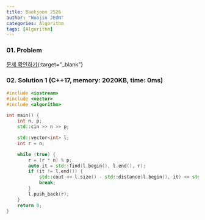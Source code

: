 ```yaml
---
title: Baekjoon 2526
author: "Woojin JEON"
categories: Algorithm
tags: [Algorithm]
---
```


### 01. Problem

[문제 확인하기](https://www.acmicpc.net/problem/2526){:target="_blank"}

### 02. Solution 1 (C++17, memory: 2020KB, time: 0ms)

```C++
#include <iostream>
#include <vector>
#include <algorithm>

int main() {
    int n, p;
    std::cin >> n >> p;

    std::vector<int> l;
    int r = n;

    while (true) {
        r = (r * n) % p;
        auto it = std::find(l.begin(), l.end(), r);
        if (it != l.end()) {
            std::cout << l.size() - std::distance(l.begin(), it) << std::endl;
            break;
        }
        l.push_back(r);
    }
    return 0;
}
```
